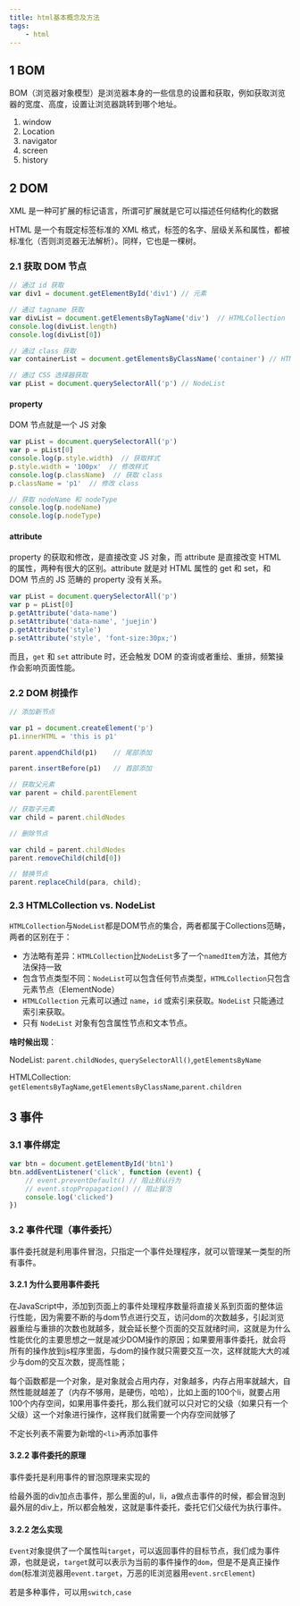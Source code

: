 ```yaml
---
title: html基本概念及方法
tags:
    - html
---
```


## 1 BOM

BOM（浏览器对象模型）是浏览器本身的一些信息的设置和获取，例如获取浏览器的宽度、高度，设置让浏览器跳转到哪个地址。

1. window
2. Location
3. navigator
4. screen
5. history

## 2 DOM

XML 是一种可扩展的标记语言，所谓可扩展就是它可以描述任何结构化的数据

HTML 是一个有既定标签标准的 XML 格式，标签的名字、层级关系和属性，都被标准化（否则浏览器无法解析）。同样，它也是一棵树。

### 2.1 获取 DOM 节点

```js
// 通过 id 获取
var div1 = document.getElementById('div1') // 元素

// 通过 tagname 获取
var divList = document.getElementsByTagName('div')  // HTMLCollection
console.log(divList.length)
console.log(divList[0])

// 通过 class 获取
var containerList = document.getElementsByClassName('container') // HTMLCollection

// 通过 CSS 选择器获取
var pList = document.querySelectorAll('p') // NodeList
```

#### property

DOM 节点就是一个 JS 对象

```js
var pList = document.querySelectorAll('p')
var p = pList[0]
console.log(p.style.width)  // 获取样式
p.style.width = '100px'  // 修改样式
console.log(p.className)  // 获取 class
p.className = 'p1'  // 修改 class

// 获取 nodeName 和 nodeType
console.log(p.nodeName)
console.log(p.nodeType)
```

#### attribute

property 的获取和修改，是直接改变 JS 对象，而 attribute 是直接改变 HTML 的属性，两种有很大的区别。attribute 就是对 HTML 属性的 get 和 set，和 DOM 节点的 JS 范畴的 property 没有关系。

```js
var pList = document.querySelectorAll('p')
var p = pList[0]
p.getAttribute('data-name')
p.setAttribute('data-name', 'juejin')
p.getAttribute('style')
p.setAttribute('style', 'font-size:30px;')
```

而且，`get` 和 `set` attribute 时，还会触发 DOM 的查询或者重绘、重排，频繁操作会影响页面性能。

### 2.2 DOM 树操作

```js
// 添加新节点

var p1 = document.createElement('p')
p1.innerHTML = 'this is p1'

parent.appendChild(p1)    // 尾部添加

parent.insertBefore(p1)   // 首部添加
```

```js
// 获取父元素
var parent = child.parentElement
```

```js
// 获取子元素
var child = parent.childNodes
```

```js
// 删除节点

var child = parent.childNodes
parent.removeChild(child[0])
```

```js
// 替换节点
parent.replaceChild(para, child);
```

### 2.3 HTMLCollection vs. NodeList

`HTMLCollection`与`NodeList`都是DOM节点的集合，两者都属于Collections范畴，两者的区别在于：

- 方法略有差异：`HTMLCollection`比`NodeList`多了一个`namedItem`方法，其他方法保持一致
- 包含节点类型不同：`NodeList`可以包含任何节点类型，`HTMLCollection`只包含元素节点（ElementNode）
- `HTMLCollection` 元素可以通过 `name`，`id` 或索引来获取。`NodeList` 只能通过索引来获取。
- 只有 `NodeList` 对象有包含属性节点和文本节点。

**啥时候出现**：

NodeList: `parent.childNodes`, `querySelectorAll()`,`getElementsByName`

HTMLCollection: `getElementsByTagName`,`getElementsByClassName`,`parent.children`

## 3 事件

### 3.1 事件绑定

```js
var btn = document.getElementById('btn1')
btn.addEventListener('click', function (event) {
    // event.preventDefault() // 阻止默认行为
    // event.stopPropagation() // 阻止冒泡
    console.log('clicked')
})
```

### 3.2 事件代理（事件委托）

事件委托就是利用事件冒泡，只指定一个事件处理程序，就可以管理某一类型的所有事件。

#### 3.2.1 为什么要用事件委托

在JavaScript中，添加到页面上的事件处理程序数量将直接关系到页面的整体运行性能，因为需要不断的与dom节点进行交互，访问dom的次数越多，引起浏览器重绘与重排的次数也就越多，就会延长整个页面的交互就绪时间，这就是为什么性能优化的主要思想之一就是减少DOM操作的原因；如果要用事件委托，就会将所有的操作放到js程序里面，与dom的操作就只需要交互一次，这样就能大大的减少与dom的交互次数，提高性能；

每个函数都是一个对象，是对象就会占用内存，对象越多，内存占用率就越大，自然性能就越差了（内存不够用，是硬伤，哈哈），比如上面的100个li，就要占用100个内存空间，如果用事件委托，那么我们就可以只对它的父级（如果只有一个父级）这一个对象进行操作，这样我们就需要一个内存空间就够了

不定长列表不需要为新增的`<li>`再添加事件

#### 3.2.2 事件委托的原理

事件委托是利用事件的冒泡原理来实现的

给最外面的div加点击事件，那么里面的ul，li，a做点击事件的时候，都会冒泡到最外层的div上，所以都会触发，这就是事件委托，委托它们父级代为执行事件。

#### 3.2.2 怎么实现

`Event`对象提供了一个属性叫`target`，可以返回事件的目标节点，我们成为事件源，也就是说，`target`就可以表示为当前的事件操作的`dom`，但是不是真正操作`dom`(标准浏览器用`event.target`，万恶的IE浏览器用`event.srcElement`)

若是多种事件，可以用`switch,case`